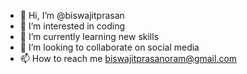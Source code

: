 - 👋 Hi, I’m @biswajitprasan
- 👀 I’m interested in coding 
- 🌱 I’m currently learning new skills
- 💞️ I’m looking to collaborate on social media
- 📫 How to reach me biswajitprasanoram@gmail.com

<!---
biswajitprasan/biswajitprasan is a ✨ special ✨ repository because its `README.md` (this file) appears on your GitHub profile.
You can click the Preview link to take a look at your changes.
--->
